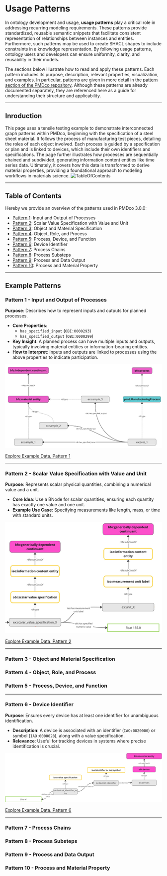 # Usage Patterns

In ontology development and usage, **usage patterns** play a critical role in addressing recurring modeling requirements. These patterns provide standardized, reusable semantic snippets that facilitate consistent representation of relationships between instances and entities. Furthermore, such patterns may be used to create SHACL shapes to include constraints in a knowledge representation. By following usage patterns, ontology users and developers can ensure uniformity, clarity, and reusability in their models.

The sections below illustrate how to read and apply these patterns. Each pattern includes its purpose, description, relevant properties, visualization, and examples. In particular, patterns are given in more detail in the [pattern section of the PMDco repository](https://github.com/materialdigital/core-ontology/tree/develop-3.0.0/patterns). Although these patterns are already documented separately, they are referenced here as a guide for understanding their structure and applicability.

---

## Inroduction
This page uses a tensile testing example to demonstrate interconnected graph patterns within PMDco, beginning with the specification of a steel sheet material. It follows the process of manufacturing test pieces, detailing the roles of each object involved. Each process is guided by a specification or plan and is linked to devices, which include their own identifiers and specifications. The page further illustrates how processes are sequentially chained and subdivided, generating information content entities like time series data. Ultimately, it covers how this data is transformed to derive material properties, providing a foundational approach to modeling workflows in materials science.
![TableOfContents](https://github.com/user-attachments/assets/3510fa58-9774-4d04-a466-6a6bf7f2ddcd)

---

## Table of Contents
Hereby we provide an overview of the patterns used in PMDco 3.0.0:
- [Pattern 1](#Pattern-1-Input-and-Output-of-Processes): Input and Output of Processes
- [Pattern 2](#Pattern-2-Scalar-Value-Specification-with-Value-and-Unit): Scalar Value Specification with Value and Unit
- [Pattern 3](#Pattern-3-Object-and-Material-Specification): Object and Material Specification
- [Pattern 4](#Pattern-4-Object,-Role,-and-Process): Object, Role, and Process
- [Pattern 5](#Pattern-5-Process,-Device,-and-Function): Process, Device, and Function
- [Pattern 6](#Pattern-6-Device-Identifier): Device Identifier
- [Pattern 7](#Pattern-7-Process-Chains): Process Chains
- [Pattern 8](#Pattern-8-Process-Substeps): Process Substeps
- [Pattern 9](#Pattern-9-Process-and-Data-Output): Process and Data Output
- [Pattern 10](#Pattern-10-Process-and-Material-Property): Process and Material Property

---

## Example Patterns

### Pattern 1 - Input and Output of Processes
**Purpose**: Describes how to represent inputs and outputs for planned processes.

- **Core Properties**: 
  - `has_specified_input` (`OBI:0000293`)
  - `has_specified_output` (`OBI:0000299`)
- **Key Insight**: A planned process can have multiple inputs and outputs, typically involving material entities or information-bearing entities.
- **How to Interpret**: Inputs and outputs are linked to processes using the above properties to indicate participation.

![Visualization of Pattern 1](https://github.com/materialdigital/core-ontology/blob/develop-3.0.0/patterns/pattern1.png?raw=true)

[Explore Example Data, Pattern 1](https://github.com/materialdigital/core-ontology/blob/develop-3.0.0/shapes/shape1-data.ttl)

---

### Pattern 2 - Scalar Value Specification with Value and Unit
**Purpose**: Represents scalar physical quantities, combining a numerical value and a unit.

- **Core Idea**: Use a BNode for scalar quantities, ensuring each quantity has exactly one value and one unit.
- **Example Use Case**: Specifying measurements like length, mass, or time with standard units.

![Visualization of Pattern 2](https://raw.githubusercontent.com/materialdigital/core-ontology/develop-3.0.0/patterns/pattern2.png)

[Explore Example Data, Pattern 2](https://github.com/materialdigital/core-ontology/blob/develop-3.0.0/shapes/shape2-data1.ttl)

---

### Pattern 3 - Object and Material Specification
### Pattern 4 - Object, Role, and Process
### Pattern 5 - Process, Device, and Function

---

### Pattern 6 - Device Identifier
**Purpose**: Ensures every device has at least one identifier for unambiguous identification.

- **Description**: A device is associated with an identifier (`IAO:0020000`) or symbol (`IAO:0000028`), along with a value specification.
- **Relevance**: Useful for tracking devices in systems where precise identification is crucial.

![Visualization of Pattern 6](https://raw.githubusercontent.com/materialdigital/core-ontology/develop-3.0.0/patterns/pattern6.png)

[Explore Example Data, Pattern 6](https://github.com/materialdigital/core-ontology/blob/develop-3.0.0/shapes/shape6-data.ttl)

---

### Pattern 7 - Process Chains
### Pattern 8 - Process Substeps
### Pattern 9 - Process and Data Output
### Pattern 10 - Process and Material Property
